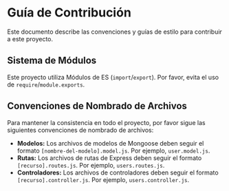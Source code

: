 # Guía de Contribución

Este documento describe las convenciones y guías de estilo para contribuir a este proyecto.

## Sistema de Módulos

Este proyecto utiliza Módulos de ES (`import`/`export`). Por favor, evita el uso de `require`/`module.exports`.

## Convenciones de Nombrado de Archivos

Para mantener la consistencia en todo el proyecto, por favor sigue las siguientes convenciones de nombrado de archivos:

*   **Modelos:** Los archivos de modelos de Mongoose deben seguir el formato `[nombre-del-modelo].model.js`. Por ejemplo, `user.model.js`.
*   **Rutas:** Los archivos de rutas de Express deben seguir el formato `[recurso].routes.js`. Por ejemplo, `users.routes.js`.
*   **Controladores:** Los archivos de controladores deben seguir el formato `[recurso].controller.js`. Por ejemplo, `users.controller.js`.


